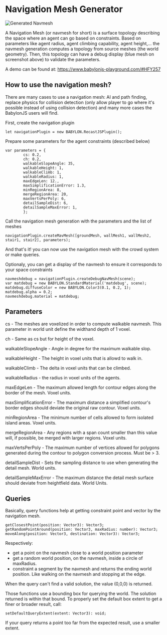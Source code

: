# Navigation Mesh Generator

![Generated Navmesh ](/img/extensions/navigation/NavMeshGeneration.png)

A Navigation Mesh (or navmesh for short) is a surface topology describing the space where an agent can go based on constraints.
Based on parameters like agent radius, agent climbing capability, agent height,... the navmesh generation computes a topology from source meshes (the world geometry).
Then, this topology can have a debug display (blue mesh on screenshot above) to validate the parameters. 

A demo can be found at:  https://www.babylonjs-playground.com/#HFY257

## How to use the navigation mesh?

There are many cases to use a navigation mesh: AI and path finding, replace physics for collision detection (only allow player to go where it's possible instead of using collision detection) and many more cases the BabylonJS users will find.

First, create the navigation plugin
```
let navigationPlugin = new BABYLON.RecastJSPlugin();
```
Prepare some parameters for the agent constraints (described below)

```
var parameters = {
        cs: 0.2,
        ch: 0.2,
        walkableSlopeAngle: 35,
        walkableHeight: 1,
        walkableClimb: 1,
        walkableRadius: 1,
        maxEdgeLen: 12.,
        maxSimplificationError: 1.3,
        minRegionArea: 8,
        mergeRegionArea: 20,
        maxVertsPerPoly: 6,
        detailSampleDist: 6,
        detailSampleMaxError: 1,
        };
```

Call the navigation mesh generation with the parameters and the list of meshes

```
navigationPlugin.createMavMesh([groundMesh, wallMesh1, wallMesh2, stair1, stair2], parameters);
```

And that's it! you can now use the navigation mesh with the crowd system or make queries.

Optionaly, you can get a display of the navmesh to ensure it corresponds to your space constraints

```
navmeshdebug = navigationPlugin.createDebugNavMesh(scene);
var matdebug = new BABYLON.StandardMaterial('matdebug', scene);
matdebug.diffuseColor = new BABYLON.Color3(0.1, 0.2, 1);
matdebug.alpha = 0.2;
navmeshdebug.material = matdebug;
```    

## Parameters

cs - The meshes are voxelized in order to compute walkable navmesh. This parameter in world unit define the widthand depth of 1 voxel.

ch - Same as cs but for height of the voxel.

walkableSlopeAngle - Angle in degree for the maximum walkable slop.

walkableHeight - The height in voxel units that is allowd to walk in.

walkableClimb - The delta in voxel units that can be climbed.

walkableRadius - the radius in voxel units of the agents.

maxEdgeLen - The maximum allowed length for contour edges along the border of the mesh. Voxel units.

maxSimplificationError - The maximum distance a simplified contour's border edges should deviate  the original raw contour. Voxel units.

minRegionArea -  The minimum number of cells allowed to form isolated island areas. Voxel units.

mergeRegionArea - Any regions with a span count smaller than this value will, if possible, be merged with larger regions. Voxel units.

maxVertsPerPoly - The maximum number of vertices allowed for polygons generated during the contour to polygon conversion process. Must be > 3.

detailSampleDist - Sets the sampling distance to use when generating the detail mesh. World units.

detailSampleMaxError - The maximum distance the detail mesh surface should deviate from heightfield data. World Units.

## Queries

Basically, query functions help at getting constraint point and vector by the navigation mesh.

```
getClosestPoint(position: Vector3): Vector3;
getRandomPointAround(position: Vector3, maxRadius: number): Vector3;
moveAlong(position: Vector3, destination: Vector3): Vector3;
```

Respectively: 
- get a point on the navmesh close to a world position parameter
- get a random world position, on the navmesh, inside a circle of maxRadius.
- constraint a segment by the navmesh and returns the ending world position. Like walking on the navmesh and stopping at the edge.

When the query can't find a valid solution, the value (0,0,0) is returned.

Those functions use a bounding box for querying the world. The solution returned is within that bound. To properly set the default box extent to get a finer or broader result, call:

```
setDefaultQueryExtent(extent: Vector3): void;
```

If your query returns a point too far from the expected result, use a smaller extent. 
